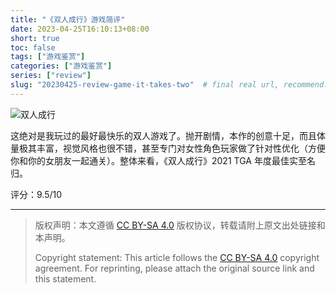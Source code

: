 ```yaml
---
title: "《双人成行》游戏简评"
date: 2023-04-25T16:10:13+08:00
short: true
toc: false
tags: ["游戏鉴赏"]
categories: ["游戏鉴赏"]
series: ["review"]
slug: "20230425-review-game-it-takes-two"  # final real url, recommend: start by date, follow lower case words with hyphen splitter. E.g., `20230316-text-title`
---
```


![双人成行](/img/posts/20230425-itt.jpg "双人成行")

这绝对是我玩过的最好最快乐的双人游戏了。抛开剧情，本作的创意十足，而且体量极其丰富，视觉风格也很不错，甚至专门对女性角色玩家做了针对性优化（方便你和你的女朋友一起通关）。整体来看，《双人成行》2021 TGA 年度最佳实至名归。

评分：9.5/10

---

> 版权声明：本文遵循 [CC BY-SA 4.0](https://creativecommons.org/licenses/by-sa/4.0/deed.zh) 版权协议，转载请附上原文出处链接和本声明。
>
> Copyright statement: This article follows the [CC BY-SA 4.0](https://creativecommons.org/licenses/by-sa/4.0/deed.en) copyright agreement. For reprinting, please attach the original source link and this statement.
